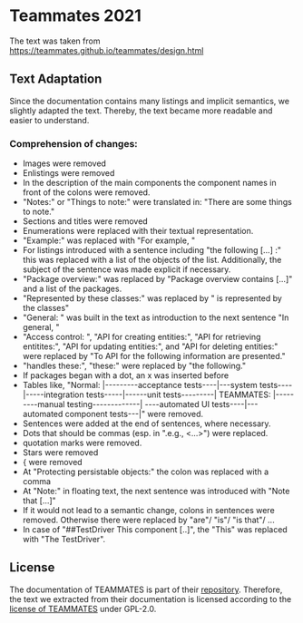 # Teammates 2021

The text was taken from https://teammates.github.io/teammates/design.html

## Text Adaptation

Since the documentation contains many listings and implicit semantics, we slightly adapted the text.
Thereby, the text became more readable and easier to understand.

### Comprehension of changes: 
* Images were removed
* Enlistings were removed
* In the description of the main components the component names in front of the colons were removed.
* "Notes:" or "Things to note:" were translated in: "There are some things to note."
* Sections and titles were removed
* Enumerations were replaced with their textual representation.
* "Example:" was replaced with "For example, "
* For listings introduced with a sentence including "the following [...] :" this was replaced with a list of the objects of the list. Additionally, the subject of the sentence was made explicit if necessary. 
* "Package overview:" was replaced by "Package overview contains [...]" and a list of the packages.
* "Represented by these classes:" was replaced by "<Subject> is represented by the classes"
* "General: " was built in the text as introduction to the next sentence "In general, "
* "Access control: ", "API for creating entities:", "API for retrieving entitites:", "API for updating entities:", and "API for deleting entities:" were replaced by "To API for <use case> the following information are presented."
* "handles these:", "these:"  were replaced by "the following."
* If packages began with a dot, an x was inserted before
* Tables like, "Normal: |---------acceptance tests----|---system tests----|-----integration tests-----|------unit tests---------| TEAMMATES: |---------manual testing-------------| ----automated UI tests----|---automated component tests---|" were removed.
* Sentences were added at the end of sentences, where necessary.
* Dots that should be commas (esp. in ".e.g., <...>") were replaced.
* quotation marks were removed.
* Stars were removed
* { were removed
* At "Protecting persistable objects:" the colon was replaced with a comma
* At "Note:" in floating text, the next sentence was introduced with "Note that [...]"
* If it would not lead to a semantic change, colons in sentences were removed. Otherwise there were replaced by "are"/ "is"/ "is that"/ ...
* In case of "##TestDriver This component [..]", the "This" was replaced with "The TestDriver".


## License

The documentation of TEAMMATES is part of their [repository](https://github.com/TEAMMATES/teammates).
Therefore, the text we extracted from their documentation is licensed according to the [license of TEAMMATES](https://github.com/TEAMMATES/teammates/blob/master/LICENSE) under GPL-2.0.